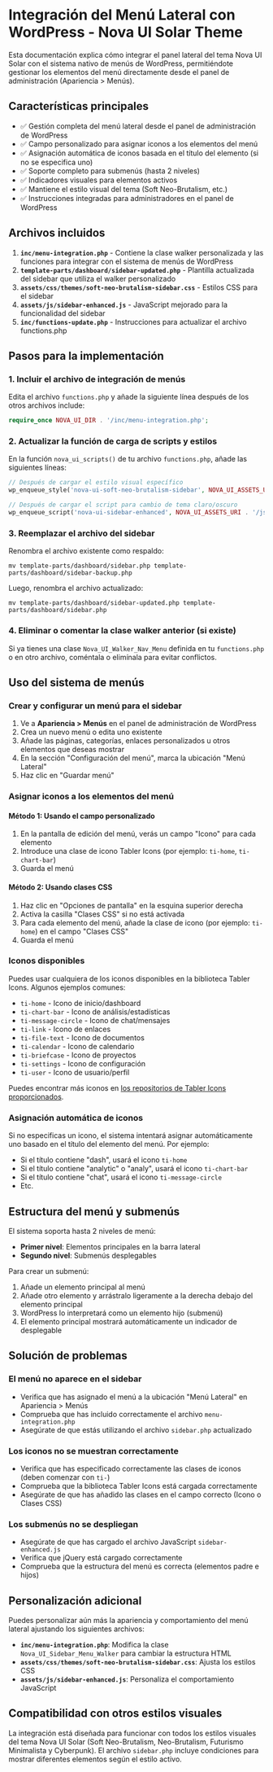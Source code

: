 # Integración del Menú Lateral con WordPress - Nova UI Solar Theme

Esta documentación explica cómo integrar el panel lateral del tema Nova UI Solar con el sistema nativo de menús de WordPress, permitiéndote gestionar los elementos del menú directamente desde el panel de administración (Apariencia > Menús).

## Características principales

- ✅ Gestión completa del menú lateral desde el panel de administración de WordPress
- ✅ Campo personalizado para asignar iconos a los elementos del menú
- ✅ Asignación automática de iconos basada en el título del elemento (si no se especifica uno)
- ✅ Soporte completo para submenús (hasta 2 niveles)
- ✅ Indicadores visuales para elementos activos
- ✅ Mantiene el estilo visual del tema (Soft Neo-Brutalism, etc.)
- ✅ Instrucciones integradas para administradores en el panel de WordPress

## Archivos incluidos

1. **`inc/menu-integration.php`** - Contiene la clase walker personalizada y las funciones para integrar con el sistema de menús de WordPress
2. **`template-parts/dashboard/sidebar-updated.php`** - Plantilla actualizada del sidebar que utiliza el walker personalizado
3. **`assets/css/themes/soft-neo-brutalism-sidebar.css`** - Estilos CSS para el sidebar
4. **`assets/js/sidebar-enhanced.js`** - JavaScript mejorado para la funcionalidad del sidebar
5. **`inc/functions-update.php`** - Instrucciones para actualizar el archivo functions.php

## Pasos para la implementación

### 1. Incluir el archivo de integración de menús

Edita el archivo `functions.php` y añade la siguiente línea después de los otros archivos include:

```php
require_once NOVA_UI_DIR . '/inc/menu-integration.php';
```

### 2. Actualizar la función de carga de scripts y estilos

En la función `nova_ui_scripts()` de tu archivo `functions.php`, añade las siguientes líneas:

```php
// Después de cargar el estilo visual específico
wp_enqueue_style('nova-ui-soft-neo-brutalism-sidebar', NOVA_UI_ASSETS_URI . '/css/themes/soft-neo-brutalism-sidebar.css', array('nova-ui-' . $active_style), NOVA_UI_VERSION);

// Después de cargar el script para cambio de tema claro/oscuro
wp_enqueue_script('nova-ui-sidebar-enhanced', NOVA_UI_ASSETS_URI . '/js/sidebar-enhanced.js', array('jquery'), NOVA_UI_VERSION, true);
```

### 3. Reemplazar el archivo del sidebar

Renombra el archivo existente como respaldo:
```
mv template-parts/dashboard/sidebar.php template-parts/dashboard/sidebar-backup.php
```

Luego, renombra el archivo actualizado:
```
mv template-parts/dashboard/sidebar-updated.php template-parts/dashboard/sidebar.php
```

### 4. Eliminar o comentar la clase walker anterior (si existe)

Si ya tienes una clase `Nova_UI_Walker_Nav_Menu` definida en tu `functions.php` o en otro archivo, coméntala o elimínala para evitar conflictos.

## Uso del sistema de menús

### Crear y configurar un menú para el sidebar

1. Ve a **Apariencia > Menús** en el panel de administración de WordPress
2. Crea un nuevo menú o edita uno existente
3. Añade las páginas, categorías, enlaces personalizados u otros elementos que deseas mostrar
4. En la sección "Configuración del menú", marca la ubicación "Menú Lateral"
5. Haz clic en "Guardar menú"

### Asignar iconos a los elementos del menú

#### Método 1: Usando el campo personalizado
1. En la pantalla de edición del menú, verás un campo "Icono" para cada elemento
2. Introduce una clase de icono Tabler Icons (por ejemplo: `ti-home`, `ti-chart-bar`)
3. Guarda el menú

#### Método 2: Usando clases CSS
1. Haz clic en "Opciones de pantalla" en la esquina superior derecha
2. Activa la casilla "Clases CSS" si no está activada
3. Para cada elemento del menú, añade la clase de icono (por ejemplo: `ti-home`) en el campo "Clases CSS"
4. Guarda el menú

### Iconos disponibles

Puedes usar cualquiera de los iconos disponibles en la biblioteca Tabler Icons. Algunos ejemplos comunes:

- `ti-home` - Icono de inicio/dashboard
- `ti-chart-bar` - Icono de análisis/estadísticas
- `ti-message-circle` - Icono de chat/mensajes
- `ti-link` - Icono de enlaces
- `ti-file-text` - Icono de documentos
- `ti-calendar` - Icono de calendario
- `ti-briefcase` - Icono de proyectos
- `ti-settings` - Icono de configuración
- `ti-user` - Icono de usuario/perfil

Puedes encontrar más iconos en [los repositorios de Tabler Icons proporcionados](https://github.com/tabler/tabler-icons/tree/main/icons).

### Asignación automática de iconos

Si no especificas un icono, el sistema intentará asignar automáticamente uno basado en el título del elemento del menú. Por ejemplo:

- Si el título contiene "dash", usará el icono `ti-home`
- Si el título contiene "analytic" o "analy", usará el icono `ti-chart-bar`
- Si el título contiene "chat", usará el icono `ti-message-circle`
- Etc.

## Estructura del menú y submenús

El sistema soporta hasta 2 niveles de menú:

- **Primer nivel**: Elementos principales en la barra lateral
- **Segundo nivel**: Submenús desplegables

Para crear un submenú:
1. Añade un elemento principal al menú
2. Añade otro elemento y arrástralo ligeramente a la derecha debajo del elemento principal
3. WordPress lo interpretará como un elemento hijo (submenú)
4. El elemento principal mostrará automáticamente un indicador de desplegable

## Solución de problemas

### El menú no aparece en el sidebar
- Verifica que has asignado el menú a la ubicación "Menú Lateral" en Apariencia > Menús
- Comprueba que has incluido correctamente el archivo `menu-integration.php`
- Asegúrate de que estás utilizando el archivo `sidebar.php` actualizado

### Los iconos no se muestran correctamente
- Verifica que has especificado correctamente las clases de iconos (deben comenzar con `ti-`)
- Comprueba que la biblioteca Tabler Icons está cargada correctamente
- Asegúrate de que has añadido las clases en el campo correcto (Icono o Clases CSS)

### Los submenús no se despliegan
- Asegúrate de que has cargado el archivo JavaScript `sidebar-enhanced.js`
- Verifica que jQuery está cargado correctamente
- Comprueba que la estructura del menú es correcta (elementos padre e hijos)

## Personalización adicional

Puedes personalizar aún más la apariencia y comportamiento del menú lateral ajustando los siguientes archivos:

- **`inc/menu-integration.php`**: Modifica la clase `Nova_UI_Sidebar_Menu_Walker` para cambiar la estructura HTML
- **`assets/css/themes/soft-neo-brutalism-sidebar.css`**: Ajusta los estilos CSS
- **`assets/js/sidebar-enhanced.js`**: Personaliza el comportamiento JavaScript

## Compatibilidad con otros estilos visuales

La integración está diseñada para funcionar con todos los estilos visuales del tema Nova UI Solar (Soft Neo-Brutalism, Neo-Brutalism, Futurismo Minimalista y Cyberpunk). El archivo `sidebar.php` incluye condiciones para mostrar diferentes elementos según el estilo activo.
